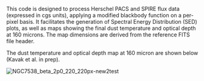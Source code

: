 This code is designed to process Herschel PACS and SPIRE flux data (expressed in cgs units), applying a modified blackbody function on a per-pixel basis. It facilitates the generation of Spectral Energy Distribution (SED) plots, as well as maps showing the final dust temperature and optical depth at 160 microns. The map dimensions are derived from the reference FITS file header.

The dust temperature and optical depth map at 160 micron are shown below (Kavak et al. in prep). 

![NGC7538_beta_2p0_220_220px-new2test](https://github.com/umitkavak/temp-opticaldepth/assets/26542534/044034b5-e373-46dd-9d60-88e9aae5f768)
